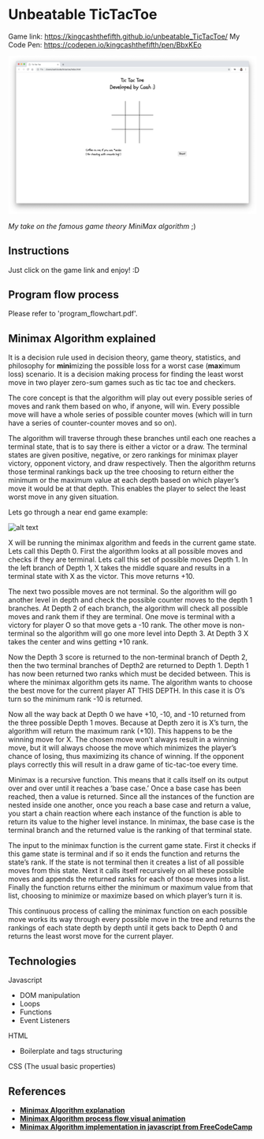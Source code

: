 # Unbeatable TicTacToe

Game link: https://kingcashthefifth.github.io/unbeatable_TicTacToe/
My Code Pen: https://codepen.io/kingcashthefifth/pen/BbxKEo

![screenshot](/Screenshot.png)

_My take on the famous game theory MiniMax algorithm_ ;)

## Instructions

Just click on the game link and enjoy! :D

## Program flow process

Please refer to 'program_flowchart.pdf'.

## Minimax Algorithm explained

It is a decision rule used in decision theory, game theory, statistics, and philosophy for **mini**mizing the possible loss for a worst case (**max**imum loss) scenario. It is a decision making process for finding the least worst move in two player zero-sum games such as tic tac toe and checkers.

The core concept is that the algorithm will play out every possible series of moves and rank them based on who, if anyone, will win. Every possible move will have a whole series of possible counter moves (which will in turn have a series of counter-counter moves and so on).

The algorithm will traverse through these branches until each one reaches a terminal state, that is to say there is either a victor or a draw. The terminal states are given positive, negative, or zero rankings for minimax player victory, opponent victory, and draw respectively. Then the algorithm returns those terminal rankings back up the tree choosing to return either the minimum or the maximum value at each depth based on which player’s move it would be at that depth. This enables the player to select the least worst move in any given situation.

Lets go through a near end game example:

![alt text](https://cdn-images-1.medium.com/max/1600/1*7GmlTvk-MG-lBKgXhylW-w.jpeg "Image from Resources shown below")

X will be running the minimax algorithm and feeds in the current game state. Lets call this Depth 0. First the algorithm looks at all possible moves and checks if they are terminal. Lets call this set of possible moves Depth 1. In the left branch of Depth 1, X takes the middle square and results in a terminal state with X as the victor. This move returns +10.

The next two possible moves are not terminal. So the algorithm will go another level in depth and check the possible counter moves to the depth 1 branches. At Depth 2 of each branch, the algorithm will check all possible moves and rank them if they are terminal. One move is terminal with a victory for player O so that move gets a -10 rank. The other move is non-terminal so the algorithm will go one more level into Depth 3. At Depth 3 X takes the center and wins getting +10 rank.

Now the Depth 3 score is returned to the non-terminal branch of Depth 2, then the two terminal branches of Depth2 are returned to Depth 1. Depth 1 has now been returned two ranks which must be decided between. This is where the minimax algorithm gets its name. The algorithm wants to choose the best move for the current player AT THIS DEPTH. In this case it is O’s turn so the minimum rank -10 is returned.

Now all the way back at Depth 0 we have +10, -10, and -10 returned from the three possible Depth 1 moves. Because at Depth zero it is X’s turn, the algorithm will return the maximum rank (+10). This happens to be the winning move for X. The chosen move won’t always result in a winning move, but it will always choose the move which minimizes the player’s chance of losing, thus maximizing its chance of winning. If the opponent plays correctly this will result in a draw game of tic-tac-toe every time.

Minimax is a recursive function. This means that it calls itself on its output over and over until it reaches a ‘base case.’ Once a base case has been reached, then a value is returned. Since all the instances of the function are nested inside one another, once you reach a base case and return a value, you start a chain reaction where each instance of the function is able to return its value to the higher level instance. In minimax, the base case is the terminal branch and the returned value is the ranking of that terminal state.

The input to the minimax function is the current game state. First it checks if this game state is terminal and if so it ends the function and returns the state’s rank. If the state is not terminal then it creates a list of all possible moves from this state. Next it calls itself recursively on all these possible moves and appends the returned ranks for each of those moves into a list. Finally the function returns either the minimum or maximum value from that list, choosing to minimize or maximize based on which player’s turn it is.

This continuous process of calling the minimax function on each possible move works its way through every possible move in the tree and returns the rankings of each state depth by depth until it gets back to Depth 0 and returns the least worst move for the current player.

## Technologies

Javascript

- DOM manipulation
- Loops
- Functions
- Event Listeners

HTML

- Boilerplate and tags structuring

CSS (The usual basic properties)

## References

- **[Minimax Algorithm explanation](https://medium.com/@ssbothwell/lets-learn-algorithms-minimax-91487a1d5fb1)**
- **[Minimax Algorithm process flow visual animation](https://www.youtube.com/watch?v=zDskcx8FStA&t=45s)**
- **[Minimax Algorithm implementation in javascript from FreeCodeCamp](https://medium.freecodecamp.org/how-to-make-your-tic-tac-toe-game-unbeatable-by-using-the-minimax-algorithm-9d690bad4b37)**

